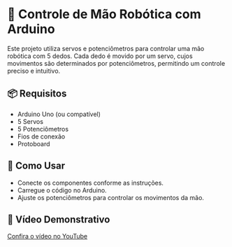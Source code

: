 # 🤖 Controle de Mão Robótica com Arduino

Este projeto utiliza servos e potenciômetros para controlar uma mão robótica com 5 dedos. Cada dedo é movido por um servo, cujos movimentos são determinados por potenciômetros, permitindo um controle preciso e intuitivo.

## 📦 Requisitos
- Arduino Uno (ou compatível)
- 5 Servos
- 5 Potenciômetros
- Fios de conexão
- Protoboard

## 🚀 Como Usar
- Conecte os componentes conforme as instruções.
- Carregue o código no Arduino.
- Ajuste os potenciômetros para controlar os movimentos da mão.

## 🎥 Vídeo Demonstrativo
[Confira o vídeo no YouTube](https://www.youtube.com/watch?v=LeXjwbTdwL4&t=2m0s)
